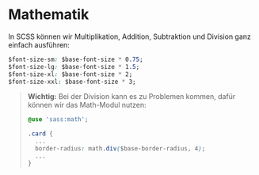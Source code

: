 # Mathematik

In SCSS können wir Multiplikation, Addition, Subtraktion und Division ganz einfach ausführen:

````CSS
$font-size-sm: $base-font-size * 0.75;
$font-size-lg: $base-font-size * 1.5;
$font-size-xl: $base-font-size * 2;
$font-size-xxl: $base-font-size * 3;
````

> **Wichtig:** Bei der Division kann es zu Problemen kommen, dafür können wir das Math-Modul nutzen:
> 
> ````CSS
> @use 'sass:math';
> 
> .card {
>   ...
>   border-radius: math.div($base-border-radius, 4);
>   ...
> }
> ````